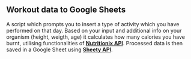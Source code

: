 ## Workout data to Google Sheets

A script which prompts you to insert a type of activity which you have performed on that day. Based on your input and additional info on your organism (height, weigth, age) it calculates how many calories you have burnt, utilising functionalities of [**Nutritionix API**](https://www.nutritionix.com/business/api "https://www.nutritionix.com/business/api"). Processed data is then saved in a Google Sheet using [**Sheety API**](https://sheety.co "https://sheety.co").
